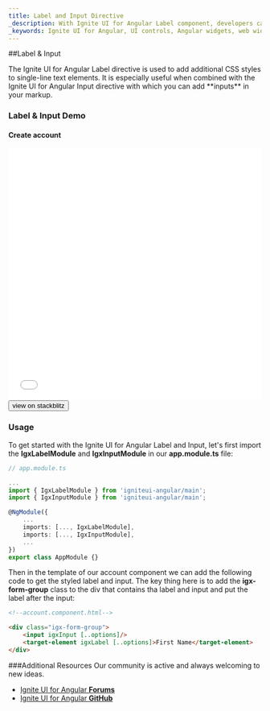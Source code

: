 ```yaml
---
title: Label and Input Directive
_description: With Ignite UI for Angular Label component, developers can create single-line text elements to add additional CSS styles and integrate with other controls.
_keywords: Ignite UI for Angular, UI controls, Angular widgets, web widgets, UI widgets, Angular, Native Angular Components Suite, Native Angular Controls, Native Angular Components Library, Angular Label components, Angular Label controls
---
```


##Label & Input
<p class="highlight">The Ignite UI for Angular Label directive is used to add additional CSS styles to single-line text elements. It is especially useful when combined with the Ignite UI for Angular Input directive with which you can add **inputs** in your markup.</p>
<div class="divider--half"></div>

### Label & Input Demo
#### Create account
<div class="sample-container" style="height:500px">
<iframe id="label-input-sample-frame" src='{environment:demosBaseUrl}/label-input' width="100%" height="100%" seamless frameBorder="0"></iframe>
</div>
<div>
    <button data-localize="stackblitz" class="stackblitz-btn" data-iframe-id="label-input-sample-frame" data-demos-base-url="{environment:demosBaseUrl}">view on stackblitz</button>
</div>
<div class="divider--half"></div>

### Usage
To get started with the Ignite UI for Angular Label and Input, let's first import the **IgxLabelModule** and **IgxInputModule** in our **app.module.ts** file:

```typescript
// app.module.ts

...
import { IgxLabelModule } from 'igniteui-angular/main';
import { IgxInputModule } from 'igniteui-angular/main';

@NgModule({
    ...
    imports: [..., IgxLabelModule],
    imports: [..., IgxInputModule],
    ...
})
export class AppModule {}
```

Then in the template of our account component we can add the following code to get the styled label and input. The key thing here is to add the **igx-form-group** class to the div that contains tha label and input and put the label after the input:

```html
<!--account.component.html-->

<div class="igx-form-group">
    <input igxInput [..options]/>
    <target-element igxLabel [..options]>First Name</target-element>    
</div>
```
<div class="divider--half"></div>

###Additional Resources
Our community is active and always welcoming to new ideas.

* [Ignite UI for Angular **Forums**](https://www.infragistics.com/community/forums/f/ignite-ui-for-angular)
* [Ignite UI for Angular **GitHub**](https://github.com/IgniteUI/igniteui-angular)

